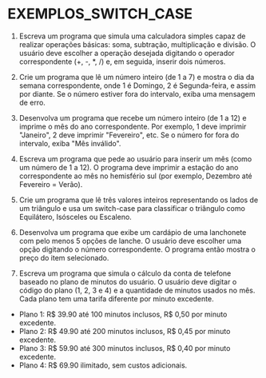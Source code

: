 # EXEMPLOS_SWITCH_CASE

1. Escreva um programa que simula uma calculadora simples capaz de realizar operações básicas: soma, subtração, multiplicação e divisão. O usuário deve escolher a operação desejada digitando o operador correspondente (+, -, *, /) e, em seguida, inserir dois números.

2. Crie um programa que lê um número inteiro (de 1 a 7) e mostra o dia da semana correspondente, onde 1 é Domingo, 2 é Segunda-feira, e assim por diante. Se o número estiver fora do intervalo, exiba uma mensagem de erro.

3. Desenvolva um programa que recebe um número inteiro (de 1 a 12) e imprime o mês do ano correspondente. Por exemplo, 1 deve imprimir "Janeiro", 2 deve imprimir "Fevereiro", etc. Se o número for fora do intervalo, exiba "Mês inválido".

4. Escreva um programa que pede ao usuário para inserir um mês (como um número de 1 a 12). O programa deve imprimir a estação do ano correspondente ao mês no hemisfério sul (por exemplo, Dezembro até Fevereiro = Verão).

5. Crie um programa que lê três valores inteiros representando os lados de um triângulo e usa um switch-case para classificar o triângulo como Equilátero, Isósceles ou Escaleno.

6. Desenvolva um programa que exibe um cardápio de uma lanchonete com pelo menos 5 opções de lanche. O usuário deve escolher uma opção digitando o número correspondente. O programa então mostra o preço do item selecionado.

7. Escreva um programa que simula o cálculo da conta de telefone baseado no plano de minutos do usuário. O usuário deve digitar o código do plano (1, 2, 3 e 4) e a quantidade de minutos usados no mês. Cada plano tem uma tarifa diferente por minuto excedente.
- Plano 1: R$ 39.90 até 100 minutos inclusos, R$ 0,50 por minuto excedente.
- Plano 2: R$ 49.90 até 200 minutos inclusos, R$ 0,45 por minuto excedente.
- Plano 3: R$ 59.90 até 300 minutos inclusos, R$ 0,40 por minuto excedente.
- Plano 4: R$ 69.90 ilimitado, sem custos adicionais.


